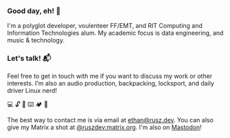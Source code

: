 ### Good day, eh! 👋

I'm a polyglot developer, voulenteer FF/EMT, and RIT Computing and Information Technologies alum. My academic focus is data engineering, and music & technology.

### Let's talk! 📬

Feel free to get in touch with me if you want to discuss my work or other interests. I'm also an audio production, backpacking, locksport, and daily driver Linux nerd!

💻 🔓 🎹 ⌨️ 🏕️ 🤿

The best way to contact me is via email at ethan@rusz.dev. You can also give my Matrix a shot at [@ruszdev:matrix.org](https://matrix.to/#/@ruszdev:matrix.org). I'm also on [Mastodon](https://infosec.exchange/@rusz)!
